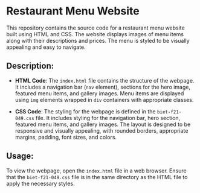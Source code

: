 # Restaurant Menu Website

This repository contains the source code for a restaurant menu website built using HTML and CSS. The website displays images of menu items along with their descriptions and prices. The menu is styled to be visually appealing and easy to navigate.

## Description:

- **HTML Code**: The `index.html` file contains the structure of the webpage. It includes a navigation bar (`nav` element), sections for the hero image, featured menu items, and gallery images. Menu items are displayed using `img` elements wrapped in `div` containers with appropriate classes.

- **CSS Code**: The styling for the webpage is defined in the `biet-f21-049.css` file. It includes styling for the navigation bar, hero section, featured menu items, and gallery images. The layout is designed to be responsive and visually appealing, with rounded borders, appropriate margins, padding, font sizes, and colors.

## Usage:

To view the webpage, open the `index.html` file in a web browser. Ensure that the `biet-f21-049.css` file is in the same directory as the HTML file to apply the necessary styles.
